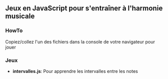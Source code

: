 ## Jeux en JavaScript pour s'entraîner à l'harmonie musicale

### HowTo 

Copiez/collez  l'un des fichiers dans la console de votre navigateur pour jouer

### Jeux

- **intervalles.js**: Pour apprendre les intervalles entre les notes
